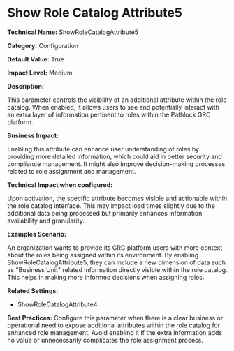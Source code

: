 # Show Role Catalog Attribute5

**Technical Name:** ShowRoleCatalogAttribute5

**Category:** Configuration

**Default Value:** True

**Impact Level:** Medium

**Description:**

This parameter controls the visibility of an additional attribute within the role catalog. When enabled, it allows users to see and potentially interact with an extra layer of information pertinent to roles within the Pathlock GRC platform.

**Business Impact:**

Enabling this attribute can enhance user understanding of roles by providing more detailed information, which could aid in better security and compliance management. It might also improve decision-making processes related to role assignment and management.

**Technical Impact when configured:**

Upon activation, the specific attribute becomes visible and actionable within the role catalog interface. This may impact load times slightly due to the additional data being processed but primarily enhances information availability and granularity.

**Examples Scenario:**

An organization wants to provide its GRC platform users with more context about the roles being assigned within its environment. By enabling ShowRoleCatalogAttribute5, they can include a new dimension of data such as "Business Unit" related information directly visible within the role catalog. This helps in making more informed decisions when assigning roles.

**Related Settings:**

- ShowRoleCatalogAttribute4

**Best Practices:** Configure this parameter when there is a clear business or operational need to expose additional attributes within the role catalog for enhanced role management. Avoid enabling it if the extra information adds no value or unnecessarily complicates the role assignment process.